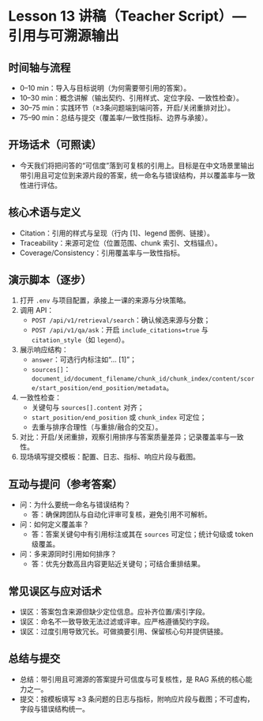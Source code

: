 # Lesson 13 讲稿（Teacher Script）— 引用与可溯源输出

## 时间轴与流程
- 0–10 min：导入与目标说明（为何需要带引用的答案）。
- 10–30 min：概念讲解（输出契约、引用样式、定位字段、一致性检查）。
- 30–75 min：实践环节（≥3条问题端到端问答，开启/关闭重排对比）。
- 75–90 min：总结与提交（覆盖率/一致性指标、边界与承接）。

## 开场话术（可照读）
- 今天我们将把问答的“可信度”落到可复核的引用上。目标是在中文场景里输出带引用且可定位到来源片段的答案，统一命名与错误结构，并以覆盖率与一致性进行评估。

## 核心术语与定义
- Citation：引用的样式与呈现（行内 [1]、legend 图例、链接）。
- Traceability：来源可定位（位置范围、chunk 索引、文档锚点）。
- Coverage/Consistency：引用覆盖率与一致性指标。

## 演示脚本（逐步）
1) 打开 `.env` 与项目配置，承接上一课的来源与分块策略。
2) 调用 API：
   - `POST /api/v1/retrieval/search`：确认候选来源与分数；
   - `POST /api/v1/qa/ask`：开启 `include_citations=true` 与 `citation_style`（如 `legend`）。
3) 展示响应结构：
   - `answer`：可选行内标注如“... [1]”；
   - `sources[]`：`document_id/document_filename/chunk_id/chunk_index/content/score/start_position/end_position/metadata`。
4) 一致性检查：
   - 关键句与 `sources[].content` 对齐；
   - `start_position/end_position` 或 `chunk_index` 可定位；
   - 去重与排序合理性（与重排/融合的交互）。
5) 对比：开启/关闭重排，观察引用排序与答案质量差异；记录覆盖率与一致性。
6) 现场填写提交模板：配置、日志、指标、响应片段与截图。

## 互动与提问（参考答案）
- 问：为什么要统一命名与错误结构？
  - 答：确保跨团队与自动化评审可复核，避免引用不可解析。
- 问：如何定义覆盖率？
  - 答：答案关键句中有引用标注或其在 `sources` 可定位；统计句级或 token 级覆盖。
- 问：多来源同时引用如何排序？
  - 答：优先分数高且内容更贴近关键句；可结合重排结果。

## 常见误区与应对话术
- 误区：答案包含来源但缺少定位信息。应补齐位置/索引字段。
- 误区：命名不一致导致无法过滤或评审。应严格遵循契约字段。
- 误区：过度引用导致冗长。可做摘要引用、保留核心句并提供链接。

## 总结与提交
- 总结：带引用且可溯源的答案提升可信度与可复核性，是 RAG 系统的核心能力之一。
- 提交：按模板填写 ≥3 条问题的日志与指标，附响应片段与截图；不可虚构，字段与错误结构统一。
